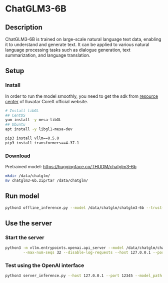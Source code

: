 # ChatGLM3-6B

## Description

ChatGLM3-6B is trained on large-scale natural language text data, enabling it to understand and generate text. It can be applied to various natural language processing tasks such as dialogue generation, text summarization, and language translation.

## Setup

### Install

In order to run the model smoothly, you need to get the sdk from [resource center](https://support.iluvatar.com/#/ProductLine?id=2) of Iluvatar CoreX official website.

```bash
# Install libGL
## CentOS
yum install -y mesa-libGL
## Ubuntu
apt install -y libgl1-mesa-dev

pip3 install vllm==0.5.0
pip3 install transformers==4.37.1
```

### Download

Pretrained model: <https://huggingface.co/THUDM/chatglm3-6b>

```bash
mkdir /data/chatglm/
mv chatglm3-6b.zip/tar /data/chatglm/
```

## Run model

```bash
python3 offline_inference.py --model /data/chatglm/chatglm3-6b --trust-remote-code --temperature 0.0 --max-tokens 256
```

## Use the server

### Start the server

```bash
python3 -m vllm.entrypoints.openai.api_server --model /data/chatglm/chatglm3-6b --gpu-memory-utilization 0.9 --max-num-batched-tokens 8193 \
        --max-num-seqs 32 --disable-log-requests --host 127.0.0.1 --port 12345 --trust-remote-code
```

### Test using the OpenAI interface

```bash
python3 server_inference.py --host 127.0.0.1 --port 12345 --model_path /data/chatglm/chatglm3-6b
```

